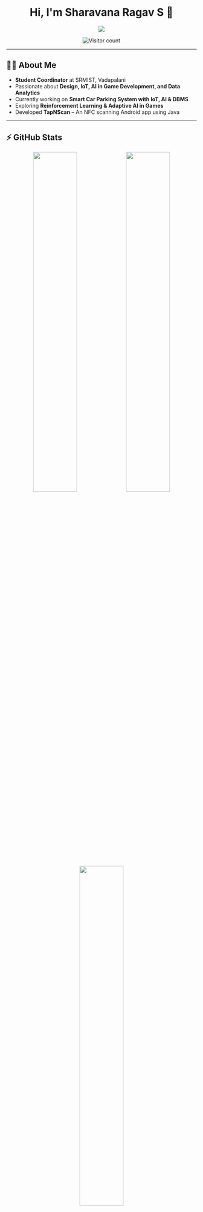 <h1 align="center">Hi, I'm Sharavana Ragav S 👋</h1>

<p align="center">
  <img src="https://readme-typing-svg.herokuapp.com?font=Fira+Code&size=22&pause=1000&color=38C2FF&center=true&vCenter=true&width=435&lines=Hello+World!+%F0%9F%91%8B;Welcome+to+my+GitHub+Profile!;Happy+Coding!">
</p>

<p align="center">
  <img src="https://komarev.com/ghpvc/?username=sharavana07&label=Visitors&color=0e75b6&style=flat-square" alt="Visitor count">
</p>

---

## 🙋‍♂️ About Me  

- **Student Coordinator** at SRMIST, Vadapalani  
- Passionate about **Design, IoT, AI in Game Development, and Data Analytics**  
- Currently working on **Smart Car Parking System with IoT, AI & DBMS**  
- Exploring **Reinforcement Learning & Adaptive AI in Games**  
- Developed **TapNScan** – An NFC scanning Android app using Java  

---

## ⚡ GitHub Stats  

<p align="center">
  <img src="https://github-readme-stats.vercel.app/api?username=sharavana07&show_icons=true&theme=dark&hide_border=true" width="48%">
  <img src="https://github-readme-streak-stats.herokuapp.com/?user=sharavana07&theme=dark&hide_border=true" width="48%">
</p>

<p align="center">
  <img src="https://github-readme-stats.vercel.app/api/top-langs/?username=sharavana07&layout=compact&theme=dark&hide_border=true" width="48%">
</p>

---

## 💻 Tech Stack  

| Category  | Technologies |
|-----------|-------------|
| **Languages** | Python, Java, C, HTML, CSS |
| **Frameworks & Libraries** | Bootstrap, React (Learning) |
| **Databases** | MySQL, Firebase |
| **IoT & Hardware** | ESP32, Wokwi, Arduino |
| **AI & ML** | Reinforcement Learning (Exploring) |
| **Android Development** | Java, Android Studio |
| **Data Analysis & Visualization** | Power BI |
| **Design** | Canva, Photoshop, Figma |

---

## 🚀 Key Projects  

- **TapNScan** – An Android app built with Java that scans NFC cards and collects their details.  
- **Smart Car Parking System** – IoT, AI, DBMS-based parking optimization system.  
- **Restaurant Website** – HTML, CSS-based responsive web design.  
- **GitHub Portfolio Website** – Personal branding website using Bootstrap.  

---

## 🏆 Achievements & Roles  

- **Student Coordinator** – II-CSE B, SRMIST Vadapalani  
- **Freelance Web Designer** – Built a playschool website  

---

## 🌱 Current Focus  

- **DSA Mastery** – Improving problem-solving & algorithms  
- **Data Visualization** – Creating interactive dashboards with **Power BI**  
- **AI in Gaming** – Exploring **Reinforcement Learning** for Dynamic Difficulty Adjustment  
- **IoT & Embedded Systems** – Smart Car Parking System  

---

## 📬 Connect with Me  

[![LinkedIn](https://img.shields.io/badge/LinkedIn-Connect-blue?style=flat&logo=linkedin)](https://www.linkedin.com/in/sharavana-ragav-444665344)  
[![Mail](https://img.shields.io/badge/Email-Contact-red?style=flat&logo=gmail)](mailto:sharavanaragav@gmail.com)  

---

## 🛠 IDEs & Tools  

<p align="center">
  <img src="https://skillicons.dev/icons?i=vs,vscode,figma,ps,github,git,androidstudio,canva,intellij" alt="Tools I Use">
</p>

---

## 🤖 AI Experience  

I enjoy exploring and working with **AI tools**, including **ChatGPT** for research, brainstorming, and automating repetitive tasks.

---

## 🔥 GitHub Activity  

<p align="center">
  <img src="https://github-readme-activity-graph.vercel.app/graph?username=sharavana07&theme=github-dark" width="95%">
</p>

---

## 💡 Quote of the Day  

![Quote](https://quotes-github-readme.vercel.app/api?type=horizontal&theme=dark)

---

💙 **Thank You for Visiting My Profile!** 🚀
